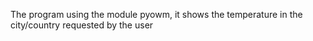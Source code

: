 The program using the module pyowm, it shows the temperature in the city/country requested by the user
